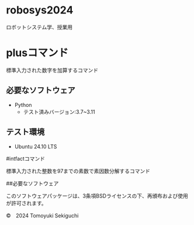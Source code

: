 # robosys2024
ロボットシステム学、授業用

# plusコマンド


標準入力された数字を加算するコマンド

## 必要なソフトウェア
- Python
  - テスト済みバージョン:3.7~3.11

## テスト環境
- Ubuntu 24.10 LTS

#intfactコマンド


標準入力された整数を97までの素数で素因数分解するコマンド

##必要なソフトウェア

このソフトウェアパッケージは、3条項BSDライセンスの下、再頒布および使用が許可されます。

©　2024 Tomoyuki Sekiguchi
